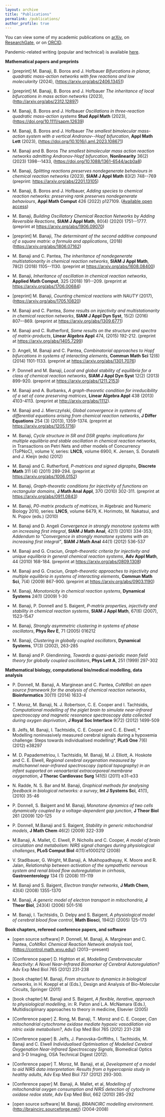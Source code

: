 ```yaml
---
layout: archive
title: "Publications"
permalink: /publications/
author_profile: true
---
```


You can view some of my academic publications on <a href="https://arxiv.org/a/banaji_m_1.html">arXiv</a>, on <a href="https://www.researchgate.net/profile/Murad-Banaji">ResearchGate</a>, or on <a href="https://orcid.org/0000-0002-4983-0377">ORCID</a>.

Pandemic-related writing (popular and technical) is available <a href="https://maths.mdx.ac.uk/research/modelling-the-covid-19-pandemic/">here</a>.

**Mathematical papers and preprints**

* [preprint] M. Banaji, B. Boros and J. Hofbauer *Bifurcations in planar, quadratic mass-action networks with few reactions and low molecularity* (2024), (<https://arxiv.org/abs/2406.13451>)

* [preprint] M. Banaji, B. Boros and J. Hofbauer *The inheritance of local bifurcations in mass action networks* (2023), (<http://arxiv.org/abs/2312.12897>)

* M. Banaji, B. Boros and J. Hofbauer *Oscillations in three-reaction quadratic mass-action systems* **Stud Appl Math** (2023), (<https://doi.org/10.1111/sapm.12639>)

* M. Banaji, B. Boros and J. Hofbauer *The smallest bimolecular mass-action system with a vertical Andronov--Hopf bifurcation*, **Appl Math Lett** (2023), (<https://doi.org/10.1016/j.aml.2023.108671>)

* M. Banaji and B. Boros *The smallest bimolecular mass action reaction networks admitting Andronov-Hopf bifurcation*, **Nonlinearity** 36(2)(2023) 1398--1433, (<https://doi.org/10.1088/1361-6544/acb0a8>)

* M. Banaji, *Splitting reactions preserves nondegenerate behaviours in chemical reaction networks* (2023), **SIAM J Appl Math** 83(2) 748--769 (preprint: <https://arxiv.org/abs/2201.13105>)


* M. Banaji, B. Boros and J. Hofbauer, *Adding species to chemical reaction networks: preserving rank preserves nondegenerate behaviours*, **Appl Math Comput** 426 (2022) p127109. (<a href="https://www.sciencedirect.com/science/article/pii/S009630032200193X?via%3Dihub">Available open access</a>)

* M. Banaji, *Building Oscillatory Chemical Reaction Networks by Adding Reversible Reactions*, **SIAM J Appl Math**, 80(4) (2020) 1751--1777. (preprint at <https://arxiv.org/abs/1906.09070>)

* [preprint] M. Banaji, *The determinant of the second additive compound of a square matrix: a formula and applications*, (2018) (<https://arxiv.org/abs/1806.07162>)

* M. Banaji and C. Pantea, *The inheritance of nondegenerate multistationarity in chemical reaction networks*, **SIAM J Appl Math**, 78(2) (2018) 1105--1130. (preprint at <https://arxiv.org/abs/1608.08400>)

* M. Banaji, *Inheritance of oscillation in chemical reaction networks*, **Applied Math Comput**, 325 (2018) 191--209. (preprint at <https://arxiv.org/abs/1706.00684>)

* [preprint] M. Banaji, *Counting chemical reactions with NAUTY* (2017), (<https://arxiv.org/abs/1705.10820>)

* M. Banaji and C. Pantea, *Some results on injectivity and multistationarity in chemical reaction networks*, **SIAM J Appl Dyn Syst**, 15(2) (2016) 807–-869. (preprint at <https://arxiv.org/abs/1309.6771>)

* M. Banaji and C. Rutherford, *Some results on the structure and spectra of matrix-products*, **Linear Algebra Appl** 474, (2015) 192-212. (preprint at <https://arxiv.org/abs/1405.7299>)

* D. Angeli, M. Banaji and C. Pantea, *Combinatorial approaches to Hopf bifurcations in systems of interacting elements*, **Commun Math Sci** 12(6) (2014) 1101-1133. (preprint at <https://arxiv.org/abs/1301.7076>)

* P. Donnell and M. Banaji, *Local and global stability of equilibria for a class of chemical reaction networks*, **SIAM J Appl Dyn Syst** 12(2) (2013) 899-920. (preprint at <https://arxiv.org/abs/1211.2153>)

* M. Banaji and A. Burbanks, *A graph-theoretic condition for irreducibility of a set of cone preserving matrices*, **Linear Algebra Appl** 438 (2013) 4103-4113. (preprint at <http://arxiv.org/abs/1112>).

* M. Banaji and J. Mierczyński, *Global convergence in systems of differential equations arising from chemical reaction networks*, **J Differ Equations** 254 (3) (2013), 1359-1374. (preprint at <https://arxiv.org/abs/1205.1716>)

* M. Banaji, *Cycle structure in SR and DSR graphs: implications for multiple equilibria and stable oscillation in chemical reaction networks*, in Transactions on Petri Nets and other models of Concurrency (ToPNoC), volume V, series: **LNCS**, volume 6900, K. Jensen, S. Donatelli and J. Kleijn (eds) (2012)

* M. Banaji and C. Rutherford, *P-matrices and signed digraphs*, **Discrete Math** 311 (4) (2011) 289-294. (preprint at <https://arxiv.org/abs/1006.0152>)

* M. Banaji, *Graph-theoretic conditions for injectivity of functions on rectangular domains*, **J Math Anal Appl**, 370 (2010) 302-311. (preprint at <https://arxiv.org/abs/0911.0843>)

* M. Banaji, *P0-matrix products of matrices*, in Algebraic and Numeric Biology 2010, series: **LNCS**, volume 6479, K. Horimoto, M. Nakatsui, and N. Popov (eds.) (2010) 

* M. Banaji and D. Angeli *Convergence in strongly monotone systems with an increasing first integral*,  **SIAM J Math Anal**, 42(1) (2010) 334-353; *Addendum to "Convergence in strongly monotone systems with an increasing first integral"*, **SIAM J Math Anal** 44(1) (2012) 536-537 

* M. Banaji and G. Craciun, *Graph-theoretic criteria for injectivity and unique equilibria in general chemical reaction systems*, **Adv Appl Math**, 44 (2010) 168-184. (preprint at <https://arxiv.org/abs/0809.1308>)

* M. Banaji and G. Craciun, *Graph-theoretic approaches to injectivity and multiple equilibria in systems of interacting elements*, **Commun Math Sci**, 7(4) (2009) 867-900. (preprint at <https://arxiv.org/abs/0903.1190>)

* M. Banaji, *Monotonicity in chemical reaction systems*, **Dynamical Systems** 24(1) (2009) 1-30

* M. Banaji, P. Donnell and S. Baigent, *P-matrix properties, injectivity and stability in chemical reaction systems*, **SIAM J Appl Math**, 67(6) (2007), 1523-1547

* M. Banaji, *Strongly asymmetric clustering in systems of phase oscillators*, **Phys Rev E**, 71 (2005) 016212

* M. Banaji, *Clustering in globally coupled oscillators*, **Dynamical Systems**, 17(3) (2002), 263-285

* M. Banaji and P. Glendinning, *Towards a quasi-periodic mean field theory for globally coupled oscillators*, **Phys Lett A**, 251 (1999) 297-302

**Mathematical biology, computational bio/medical modelling, data analysis**

* P. Donnell, M. Banaji, A. Marginean and C. Pantea, *CoNtRol: an open source framework for the analysis of chemical reaction networks*, **Bioinformatics** 30(11) (2014) 1633-4

* T. Moroz, M. Banaji, N. J. Robertson, C. E. Cooper and I. Tachtsidis, *Computational modelling of the piglet brain to simulate near-infrared spectroscopy and magnetic resonance spectroscopy data collected during oxygen deprivation*, **J Royal Soc Interface** 9(72) (2012) 1499-509

* B. Jelfs, M. Banaji, I. Tachtsidis, C. E. Cooper and C. E. Elwell, * Modelling noninvasively measured cerebral signals during a hypoxemia challenge: Steps towards individualised modelling*, **PLoS One** 7(6) (2012) e38297

* M. D. Papademetriou, I. Tachtsidis, M. Banaji, M. J. Elliott, A. Hoskote and C. E. Elwell, *Regional cerebral oxygenation measured by multichannel near-infrared spectroscopy (optical topography) in an infant supported on venoarterial extracorporeal membrane oxygenation*, **J Thorac Cardiovasc Surg** 141(5) (2011) e31-e33

* N. Radde, N. S. Bar and M. Banaji, *Graphical methods for analysing feedback in biological networks: a survey*, **Int J Systems Sci**, 41(1), (2010) 35-46

* P. Donnell, S. Baigent and M. Banaji, *Monotone dynamics of two cells dynamically coupled by a voltage-dependent gap junction*, **J Theor Biol** 261 (2009) 120-125

* P. Donnell, M.Banaji and S. Baigent, *Stability in generic mitochondrial models*, **J Math Chem** 46(2) (2009) 322-339

* M.Banaji, A. Mallet, C. Elwell, P. Nicholls and C. Cooper, *A model of brain circulation and metabolism: NIRS signal changes during physiological challenges*, **PLoS Comput Biol** 4(11):e1000212 (2008)

* V. Stadlbauer, G. Wright, M.Banaji, A. Mukhopadhayay, K. Moore and R. Jalan, *Relationship between activation of the sympathetic nervous system and renal blood flow autoregulation in cirrhosis*, **Gastroenterology** 134 (1) (2008) 111-119

* M. Banaji and S. Baigent, *Electron transfer networks*, **J Math Chem**, 43(4) (2008) 1355-1370

* M. Banaji, *A generic model of electron transport in mitochondria*, **J Theor Biol**, 243(4) (2006) 501-516

* M. Banaji, I. Tachtsidis, D. Delpy and S. Baigent, *A physiological model of cerebral blood flow control*, **Math Biosci**, 194(2) (2005) 125-173

**Book chapters, refereed conference papers, and software**

* [open source software] P. Donnell, M. Banaji, A. Marginean and C. Pantea, *CoNtRol: Chemical Reaction Network analysis tool*, (<https://control.math.wvu.edu/>) (2013--present)

* [Conference paper] D. Highton et al, *Modelling Cerebrovascular Reactivity: A Novel Near-Infrared Biomarker of Cerebral Autoregulation?* Adv Exp Med Biol 765 (2012) 231-238

* [book chapter] M. Banaji, *From structure to dynamics in biological networks*, in H. Koeppl et al (Eds.), Design and Analysis of Bio-Molecular Circuits, Springer (2011)

* [book chapter] M. Banaji and S. Baigent, *A flexible, iterative, approach to physiological modelling*, in: R. Paton and L.A. McNamara (Eds.), Multidisciplinary approaches to theory in medicine, Elsevier (2005)

* [Conference paper] Z. Rong, M. Banaji, T. Moroz and C. E. Cooper, *Can mitochondrial cytochrome oxidase mediate hypoxic vasodilation via nitric oxide metabolism?*, Adv Exp Med Biol 765 (2012) 231-238

* [Conference paper] B. Jelfs, J. Panovska-Griffiths, I. Tachtsidis, M. Banaji and C. Elwell *Individualised Optimisation of Modelled Cerebral Oxygenation Near-Infrared Spectroscopy Signals*, Biomedical Optics and 3-D Imaging, OSA Technical Digest (2012).

* [Conference paper] T. Moroz, M. Banaji, et al, *Development of a model to aid NIRS data interpretation: Results from a hypercapnia study in healthy adults*, Adv Exp Med Biol 737 (2012) 293-300.

* [Conference paper] M. Banaji, A. Mallet, et al,  *Modelling of mitochondrial oxygen consumption and NIRS detection of cytochrome oxidase redox state*,  Adv Exp Med Biol, 662 (2010) 285-292

* [open source software] M. Banaji, *BRAINCIRC modelling environment.* (<http://braincirc.sourceforge.net/>) (2004-2008)



<!--- {% include base_path %}

{% for post in site.publications reversed %}
 {% include archive-single.html %}
{% endfor %}  --->


